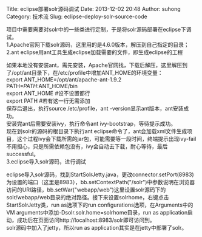 Title: eclipse部署solr源码调试
Date: 2013-12-02 20:48
Author: suhong
Category: 技术流
Slug: eclipse-deploy-solr-source-code

项目中需要需要对solr中的一些类进行定制，于是将solr源码部署在eclipse下调试。  
1.Apache官网下载solr源码，这里用的是4.6.0版本，解压到自己指定的目录；  
2.ant eclipse用ant工具生成eclipse加载需要的文件，即生成eclipse的工程  

如果本地没有安装ant，需先安装，Apache官网找，下载后解压，这里解压到了/opt/ant目录下，在/etc/profile中增加ANT\_HOME的环境变量：  
export ANT\_HOME=/opt/ant/apache-ant-1.9.2  
PATH=$PATH:$ANT\_HOME/bin  
export ANT\_HOME \#设不设置都行  
export PATH \#若有这一行无需添加  
保存后退出，执行source /etc/profile，ant
-version显示ant版本，ant安装成功。  
安装完ant后需要安装ivy，执行命令ant ivy-bootstrap，等待提示成功。  
现在到solr的源码的根目录下执行ant
eclipse命令了，ant会加载xml文件生成项目，这个过程ivy会下载所需的jar包，可能需要等一段时间，终端提示出现ivy-fail不用担心，只是所需依赖包没有，ivy会自动去下载，耐心等待，最后successful。  
3.eclipse导入solr源码，进行调试  

eclipse导入solr源码，找到StartSolrJetty.java，更改connector.setPort(8983)为设置的端口（这里是8983），bb.setContextPath("/solr")中参数说明在浏览器访问的URI路径，bb.setWar("webapp/web")这里设置solr源码下的solr/webapp/web目录的绝对路径。接下来设置solrhome，右键点击StartSolrJetty类，run
as选项下的run configurations选项，在Arguments中的VM
arguments中添加-Dsolr.solr.home=solrhome目录，run as
application启动，成功后在页面访问http://localhost:8983/solr即可访问到。  
solr源码中加入了jetty，所以run as application其实是在jetty中部署了solr。
